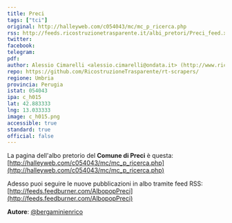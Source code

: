 ```yaml
---
title: Preci
tags: ["tci"]
original: http://halleyweb.com/c054043/mc/mc_p_ricerca.php
rss: http://feeds.ricostruzionetrasparente.it/albi_pretori/Preci_feed.xml
twitter: 
facebook: 
telegram: 
pdf: 
author: Alessio Cimarelli <alessio.cimarelli@ondata.it> (http://www.ricostruzionetrasparente.it)
repo: https://github.com/RicostruzioneTrasparente/rt-scrapers/
regione: Umbria
provincia: Perugia
istat: 054043
ipa: c_h015
lat: 42.883333
lng: 13.033333
image: c_h015.png
accessible: true
standard: true
official: false
---
```


La pagina dell'albo pretorio del **Comune di Preci** è questa: [http://halleyweb.com/c054043/mc/mc_p_ricerca.php](http://halleyweb.com/c054043/mc/mc_p_ricerca.php)

Adesso puoi seguire le nuove pubblicazioni in albo tramite feed RSS: [http://feeds.feedburner.com/AlbopopPreci](http://feeds.feedburner.com/AlbopopPreci)


**Autore**: [@bergaminienrico](https://twitter.com/bergaminienrico)
